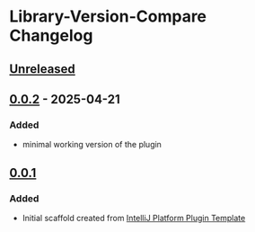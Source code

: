 <!-- Keep a Changelog guide -> https://keepachangelog.com -->

# Library-Version-Compare Changelog

## [Unreleased]

## [0.0.2] - 2025-04-21

### Added

- minimal working version of the plugin

## [0.0.1]

### Added

- Initial scaffold created from [IntelliJ Platform Plugin Template](https://github.com/JetBrains/intellij-platform-plugin-template)

[Unreleased]: https://github.com/denysrichter4/Library-Version-Compare/compare/v0.0.2...HEAD
[0.0.2]: https://github.com/denysrichter4/Library-Version-Compare/compare/v0.0.1...v0.0.2
[0.0.1]: https://github.com/denysrichter4/Library-Version-Compare/commits/v0.0.1
